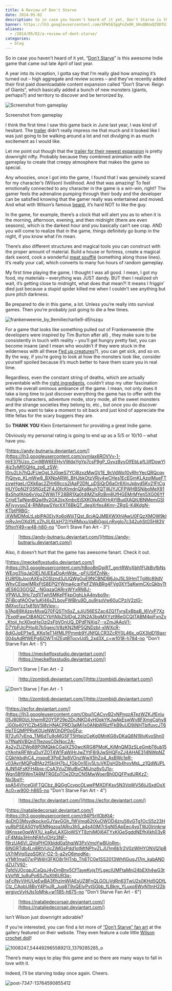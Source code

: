 ```yaml
---
title: A Review of Don't Starve
date: 2014-05-02
description: So in case you haven't heard of it yet, Don't Starve is this awesome Indie game that came out late April of last year.
banner: https://lh3.googleusercontent.com/XFW163gqFoZe8K_UHuQNUoQZ9D7U3yJ_cM14QZi8CdG17MsqFMBP6cjWOI-PAQ3Ecw4L7QubMlbtIe6tYWA_5oWdoSCYYYXMg4pdrzYb8RRUlucwc6pdDpXkGyzj2AVzUz1AWi3vo55yDg6BAeLXcUSxt_b17WM1qyuYMLEDK3DHW1D2CKIr1RQ0aXRED6dD8JHSf2Dm3Y8ofcFXYhf7cWI3DtWQ8Pr3dLInuuM0jEF4IV8jJ6T5uH8JwfJYb_cYBOjaEYIQB0YPx4DeQF-ndukk1iH5k-sHyUxrJeZGlpgZd8OJlg2f1Kn90nDqT-7rV7_66VBfKziVUHrExFvuHoCMZDxr6LulSO7mrxXF1bkQqinYjO6InKwFtTi6-zpuUxWPfzzpqmzYD87thmazqOYM9g94exm_Q1Mh-Q1n2bJPWNhG6YpZ0DK_w9h-Zob4biXn-zt7MTnugtGuK6prnUZuNzppuSuX9omGwqTEvXW3uj4e46bSe_Fg6CUUXu97SuwqTQ0XRtLoxvPmhYXq0em1PK1Jkd7VnP1dpGEk3fiNjbYvX9uAePKani7zkjo3yxhrJ5PDD9GwLbAFuT_4f_mM5Qh3rl7apYzM8rCOg5QonxbJx8Vhz2in1Rqskvnq=w1456-h969-no
aliases:
  - /2014/05/02/a-review-of-dont-starve/
categories:
  - blog
---
```


So in case you haven’t heard of it yet, “[Don’t Starve](http://www.dontstarvegame.com)” is this awesome Indie game that came out late April of last year.

A year into its inception, I gotta say that I’m really glad how amazing it’s turned out – high aggregate and review scores – and they’ve recently added their first paid downloadable content expansion called “Don’t Starve: Reign of Giants”, which basically added a bunch of new monsters (giants, perhaps?) and territory to discover and be terrorized by.

![Screenshot from gameplay](https://lh3.googleusercontent.com/iia_n09fFl4cUDZ6rrBRa1tFIlAPQxKABhRCv6eoygDAtVcQWQrDW_GKeaP9Wb7NZfyM7W6uC4I76iE051DvRhSf_hw_yaOH7cwkdTLUvhPgVTWdUFK8gtOpZK6me7AkEBWqQ1sNLDz4X4p-3lmDekebZK3y-j1x73WPFJvS_c60WXWMVBq6kUA4ze4zTjNDqkX1ZaZZxVPgH1r0Z97MTao5v6gzeGoo7tMQ07iwlenog4VBnHZ9MSBf1o_rK3CUx3sfFvmnJfCfwigKTiA3mwTIMWQoGR8sR4dqExhwLu-diaL1fW0oOVrK-ogBwrfAdvAswkCwnBoaG53BBdniRnKKYp_btAdAeELAvrQk12nhveIh_TtnL2BKm07_mnEqpyMolnxBTYUzTm22k4iFx2tMacyyL5wXJuxA6brTf0gpBnG9_qiCwmDZkJKCx5AGE0CzPT_LZnBb3ydxJG6TeEjRoJc-lmbYdeDtWhz5OgK8ZeKoedqGPzaHG2b3BqyiucEUjJLcG9oaGtcgMGdw8PycNzu0gVaKRHaT79Jkk_8pNNWFjHO6nEFMnfAfb3sxFNCbVP1P-cQwe0gAF1s2bC2nWS4WeqhqGZkHpw81K6ga7s49a3EvxXAWGRO4ZtiJ=w402-h220-no)

Screenshot from gameplay

I think the first time I saw this game back in June last year, I was kind of hesitant. The [trailer](https://www.youtube.com/watch?v=W689SOpXG9o) didn’t really impress me that much and it looked like I was just going to be walking around a lot and not divulging in as much excitement as I would like.

Let me point out though that the [trailer for their newest expansion](https://www.youtube.com/watch?v=btI6Eyqv01c) is pretty downright nifty. Probably because they combined animation with the gameplay to create that creepy atmosphere that makes the game so special.

Any whoozies, once I got into the game, I found that I was genuinely scared for my character’s (Wilson) livelihood. And that was amazing! To feel emotionally connected to any character in the game is a win-win, right? The gamer feels the adrenaline pumping through their body and the developer can be satisfied knowing that the gamer really was entertained and moved. And what with Wilson’s famous [beard](http://dont-starve-game.wikia.com/wiki/Beard), it’s hard NOT to like the guy.

In the game, for example, there’s a clock that will alert you as to when it is the morning, afternoon, evening, and then midnight (there are even seasons), which is the darkest hour and you basically can’t see crap. AND you will come to realize that in the game, things definitely go bump in the night, if you know what I’m mean.

There’s also different structures and magical tools you can construct with the proper amount of material. Build a house or fortress, create a magical dark sword, cook a wonderful [meat soufflé](http://dont-starve-game.wikia.com/wiki/Meat) (something along those lines). It’s really your call, which converts to many fun hours of random gameplay.

My first time playing the game, I thought I was all good. I mean, I got my food, my materials – everything was JUST dandy. BUT then I realized oh wait, it’s getting close to midnight, what does that mean?! It means I friggin’ died just because a stupid spider killed me when I couldn’t see anything but pure pitch darkness.

Be prepared to die in this game, a lot. Unless you’re really into survival games. Then you’re probably just going to die a few times.

![frankenweenie_by_9emiliecharlie9-d5hszqu](https://lh3.googleusercontent.com/l36-Y944eY7MI3d42lO6vDvUchKrH44B-rxsxT6bRItCd8curikCKYfHI_W8DWFBIf6nUcz5xp-gve-YWivz95QVvgCYojFela-oP_NXRN_FdpJo4GZsw5nwjMyWLC2wc4uZWPlnqgNePW4CYF5uqibSNdHyntB52aZlWJQg2oEdT0_o4Yjjm8t02_pVac1Scu0_ACfPUlYtj7vx5IZ1PVA0u13GLlM0agrlqqoxZ3GX4kZTZMCqzuQDKYmXsFiUdyz_0qhMRq3utvZ3lPwc7S0Kxo49NT6Fs7_IfvlnVd9qxXETGlDD5cSuLgAycGVi4A-oRKTipixizN_Xn04OmwoLucW7y6w8Do_pfDHRB7zE3Gho3tlzgGJY9c6PeV3N0IfziB6DKFZuy9NSlLvdhNJ9L8Y7-_tI_3Zrywo9HplfN61nGdfXbZpc6AkA5xHyuVQl95kKvLJqFidvhyMS3aLVvJkdYRT3uweqOfyKv6QzDFv7_W7ksZwelDzhoA8aEAem5f_ICNn8ePzErK5WgMlAki1ailt9MKjavSIRONty0Yh197HKG4c4TJC_hFcI8Djl6F6KHXZNSMllqT_-avVs7GE_kw2163LNITApqPstjoJk3Z55ZZg4Ipz1Osge=w337-h220-no)

For a game that looks like something pulled out of Frankenweenie (the developers were inspired by Tim Burton after all) , they make sure to be consistently in touch with reality – you’ll get hungry pretty fast, you can become insane (and I mean who wouldn’t if they were stuck in the wilderness with all these [f’ed up creatures](http://dont-starve-game.wikia.com/wiki/Monsters)?), you can get sick, and so on. By the way, if you’re going to look at how the monsters look like, consider yourself spoiled because it’s much better to have them scare you in real time.

Regardless, even the constant string of deaths, which are actually preventable with the [right ingredients](http://dont-starve-game.wikia.com/wiki/Meat_Effigy), couldn’t stop my utter fascination with the overall ominous ambiance of the game. I mean, not only does it take a long time to just discover everything the game has to offer with the multiple characters, adventure mode, story mode, all the sweet monsters and the strange societies they belong to, etc., but once you do discover them, you want to take a moment to sit back and just kind of appreciate the little fellas for the scary buggers they are.

So **THANK YOU** Klein Entertainment for providing a great Indie game.

Obviously my personal rating is going to end up as a 5/5 or 10/10 – what have you.

![https://andy-butnariu.deviantart.com/](https://lh3.googleusercontent.com/xvmlax6ROVVv-1-HrE375Uzo_Cm9BW6EEHyVWdqYgYp7csP9gP_Gyvz8yyOlfEbLpfLljIfDowYl4jz3yMf0QHq_zp6_zSW-I0ru2Lh7hQJFUeOgL3J0qeS7YCjBzxzMwGV1E_9cVdWq10yRhrYecQRQcqvPjQnyp_KLmWw8_BXNpARWj_BHJbkOtzVRjy4wCHes1EcEGmKLAzolMueFTzvwHgeLrOXk6ac2ZHr69ccs2IAaP2DN_uDSiQrD6aOr6XjnJpbvd5Kv21FtCgHUY0pN2F0SflGzE2F4J0fcKImdnQXg8kuhTQTWJYJCFPWHBSNiboMeX91BxShqfAhb6vVgzZWWjTF28BR1Xa0t4IMZIsRzBm8UfHGEMrMYetj5XG06YfCrlgETaINqnBQwI9y2OA2jjxXmbcEjSXKOIkA0XHrAYlBudXAQtUBNMemGSIAFjyyvsqZ4-RNMgwSYqrXXT6BkQT_degXrfes4Kmr-ZRgS-K4KdgN-KTbtPRBG-jXWMDMqLtLsbIPA0EIyXo6oWjiiTQst_8cjAQJMBXWXhVAwU0FQzXMOW9kImRvJmOXd3fLzZhJIL6LkH72jYkRMxxuVaBjGgoLnRygIo7c342uhStG5H83V5fhjnY49=w48-h80-no "Don't Stave Fan Art - 3")

> [https://andy-butnariu.deviantart.com/](https://andy-butnariu.deviantart.com/)

Also, it doesn’t hurt that the game has awesome fanart. Check it out.

![https://meckelfoxstudio.deviantart.com/](https://lh3.googleusercontent.com/hBooBnDpjRT_gnrtRWvXbh1FUkBvfbNsWEog31iqJaOIELNUEEaDoAnWde_-pFiUStfZnNk-EU8f0bJocrAXEg2OSlznd3JUQWgOuE9NCBNDB6JoJ5LSlHmTTgWc89dVWhvCEjqwlMRxFtS8EPQYWma4cqrPeFZWkBRg4FVg0XY5aKwmCXcQkbyTtdES6G3GOQZ_-NGqzaOARrxWYxRN8J-VPWUL3Hc7zd1ITwh5MKePFkpOghLkA4nvbo9v-ZFiBcgfAOOw1uKI46sZLboyFWBIru9D_ou9rsoVw60uCPzjV2zIG-tMXycfzz1x81bV1MVipy--b7Ap89X4zpvMyaQ70FQSThSsZ_sJiU56ESZac4ZQ1TyrsExBbaB_I6VyP7Xz7ExqtFawCtBAN2CYbYAlbZSjlDgL23N2A3bqMXYzt98eGCQtTABM4pjFxnZv_Ktojl_hcX0xgHsOzj2sFbVOnUQ_DPdFNXiq7--xZmJAAoV1-D7YbPJlcPHx4t7b5geiclV8zKN2MP5QNDzbI-xlWXcR-8djGJqEP1wS_KKq1eT14fMLPPmmb9YJNfQLCR3ZcRY0L46x_qGX3ldD19axr004sAdRfWEPg6jDWTnlZEqtBTocvUd5_2xd3X_c=w1018-h784-no "Don't Starve Fan Art - 5")

> [https://meckelfoxstudio.deviantart.com/](https://meckelfoxstudio.deviantart.com/)

![Don't Starve | Fan Art - 2](https://lh3.googleusercontent.com/M91Y-uAP7i3rD-xymHLXaL731Kh7b89lBZyd8Bx820WzZwmfiTcFfksqZUyxlr2UnTe79Npox2ACQzTfBJt28zAo5R2IXynECpdU2_asND3c22cfZv0sL3r22biIUvRPeJbFFlXXR3N2aCXIBRyCSAxvxB_fQ7wkEm2aV-0RvYe86fN8eIKu-MpW5gEvf6aTy94vKkQ_MlhL2epcyhnpEyKxYd5-C7zsV-In5s5Bz6astB6Hz75u4WN5z-I5qgsSvEb6UVXpbZVi4v2TjvCppwkp_daVdn7NMVgF1zyajKZTVYtaTCCDHzppvKgjFg47tKYRI79hXaAuctl-kzGR9E6Gxv9ovBm8BYP8S0YK-RapCE22ukbfopRt0Rm5CX8PcrktgVtwm_DyH6SSRS8wfX0GjrO1KDQvKaYyK-tK80Ipvv4uKawMpx0VMbgz8gqWsMBh9KOOXbS_Z6wvx541xY67yMARntRaxKgZWo1-VKX9kphWGerCvn-ve0MBh1P_CB-2J7Za1cCvuBivElQW7IMK906kCpDF-GIqfF8jsO-n6d3X3fotKf5bmg7PcpHBzBdmEUqtyxPMs2YSjItZU0iZ5Z2aDdD07UIogSA9wsfDBqIlf9L2zLbOxJzaZ0Ny=w474-h969-no "Don't Starve | Fan Art - 2")

> [http://zombidj.deviantart.com/](http://zombidj.deviantart.com/)

![Don't Starve | Fan Art - 1](https://lh3.googleusercontent.com/BvIpfLbhTtI5E4L5IA4lyT87Hy9tEWZtIUNV1xAX1DAcrz4fqbBgW13Q9mLe9hmMLxIc3HL94tEMtMxsHBbTFUse9KFICkrf4tD3ct8VKVy-CjTOraoTbQm6dtCVZFa9cgMiZeDMfM7LVFVpC9avnLYeKOyalypuU56HnmYXRib31iPsLNuUt3TY41fX7mHQb_0FxBYhrLDF3d38dpTGIdT1TOQnew9mOrIK1s0X9U4U__UJkDUAUbOhSjhoBXdYWL7Rw4sj3a6e6n_IFU_wFbokigqgK9ENaXlXeg3KYpWe7F0tFTLfQwNMeFoUTgJZMSQ5w1IyN0gFJLIHpmjwSmIZM8G8Xdg7sbSnXH8OkiEEGGWHP4_SGrj6-kvHGR2ScyEDLLFGEbyhuNip7qZ62Lz8ubMDpHak1hHpmDLJrqLByf7H4Ygz11antYIRM20NeTPgQvjS28ZLFSbgRi_w8FUEoOyGzQUcQb2svO-IULLKnsrHFwjqD_XwugtMJLlzWkO8MY1MFNVBWtauUHg5oRi0ymwpgsTZwddSGTsFxbhM4FESY-RbOTKAorrqZI-7yTZB7Rhe4afPpsfspQZ5Otrot8xl0dRh8ANr5ZY2IPiEbyUjtOuP5sujibldHjIA=w750-h897-no "Don't Starve | Fan Art - 1")

> [http://zombidj.deviantart.com/](http://zombidj.deviantart.com/)

![https://ecfor.deviantart.com/](https://lh3.googleusercontent.com/Obui1CACyvB2vNPngzATezWZKJfEnIu05J80R0lzLhhemR20Y5P29p2DrJNKD4yH0qkYKJwAkEswWv8FXmgCqhy8_lG0ls40YICZb4SI8cHNACPRD3alMj1x0ANbWRjzfFkB9uUD9iNHTbIfuvcJT6HpTEQMPPRxK0UeNWOhDP0oGFu-R72ufj7vEnq_TM6dTu9oMG5FT5HteizCeKg0MnKG6yDKaQ6N19lvKvoShn0n7fNaNVBQn0TtezpsC0kNoc2A-As2vZUZWo89P0MQkkCGaIXZ50wcKRG8PMoK_KjMnQM3zSLeGmbT6ub15cYAnhkRFWruDuYZOT4W1FaWjHrJwZYtF8i9JwSHQFnZJ4AHAE314NWpNZCQkhkbdhC4_mspqE3PpE3p8VOnzWwX5hZo4_AsBWc1eR-v03AvrlMQPqBfAz2fSkIjH7bJ_fGbOn1Ejv5LtuVKDsH2b4hvyMsL_z1QdWJPLAJNfl4FsKFH4bjq-iCsA3VuZWulBxCMjJnz6y0J1o-Wqn5Bf9WmTARMTRGEpTOe2DtzCN5MwWoerBh0DQFPxdURKzZ-Nx3bqY-sqA54VhceGliFTQCbz_8QGgCcypcOLwePMXDFKsv5N3VpWV56jjJSxdOxXAc0=w900-h665-no "Don't Starve Fan Art - 4")

> [https://ecfor.deviantart.com/](https://ecfor.deviantart.com/)

![https://nataliedecorsair.deviantart.com/](https://lh3.googleusercontent.com/r94P5rIIObKt4-4pDtO3MsydkpckoGJYavGGh_fWVmq62tXuOWOD4zru56vGTg1OcS5z23HvuRbPSEA50YgfEMNgzoa1ARiu3h5_a4s40lM7rSgNI5ApEec4voTWJ0lrinkrwl9Knsse0qeWX1U_kaRyLAXGIoWSYT8zhiM0j6ATYxKlGeSgddNEfhXkh03yRcF4Mda3HmNFAfvjOHz3NF-f9rzUA6VI_QVqPHOXbldd0a5hqjW3PxVmoYwBUoRm-6lNGRTdb4Ln8RtVUjcZjMGsPdd1otMtNPhvZLJU1m6b1r2V0zWIHYONVQ1pBUt7rMVgi5zqSGKV-O2-5-a2vO6modKe-xYMt1ma07xrPW4H3FKO8r1HTnb_Th8TC0e1SS2013WhfiGugJ17m_kabANDdZU7V92-7qfdVJOcgpJCaQqJ4vDmBnv5CfTayeKyjs1YLgecIUMFtaMnj24bEXh4wG3tkVofW_tu9uPo6SJ1uXlt6UR3q-isFclNvViHUUeEwBA3flhzlmWIAEsUZ8FnQLGOLjVdRn63TwU2s0KHd5QDfLClz_CAobU8BvY4PjvJR_Juq8T9xQEIyPytSGbb_fLBkm_YLuxo6WyN1tnH22bwrgivcVyHJts1oMhk=w1185-h675-no "Don't Starve Fan Art - 6")

> [https://nataliedecorsair.deviantart.com/](https://nataliedecorsair.deviantart.com/)

Isn’t Wilson just downright adorable?

If you’re interested, you can find a lot more of [“Don’t Starve” fan art](http://www.dontstarvegame.com/fan-art) at the gallery featured on their website. They even feature a cute little [Wilson crochet doll](https://www.facebook.com/photo.php?fbid=240025272807318&set=pb.102177486592098.-2207520000.1399074073.&type=3&theater)!

![1008247_544492965589213_1379285285_o](https://lh3.googleusercontent.com/HdN8BCmMxQ7C7s4tkGa2szcn_WaiA7Tuo3HmdGpSsslPCczvgju2frE-HnXjM9ZiIopdcMkKugoDmMoThZMF_PDE0ZVuqrJjww7h-xdSjdwnhPF5EodXgOCwYAmZGkZ1hP3c4ATwSJWpWAwSFlDJEn7oF7KpNJmfKWuCGmJIHoLvbw4mH5_5Y-90LhoyzkzUurmslno0by4oUpEEXa4EoYvTENMess-2A1ttAr4EYX254PH8bJ0OlsY7xrnLt6tOApPX2UgJ_gEwr6MKNyCweYG2u7HO61E7Os6lWXL3-no3pjcNqFfYxdSlK42tP7f7VyQNaO1UMLKETRkblZwP_8Bcq00LQW2Xg6N0I3t2vT4PejVua1SHSVoy5toYzP02ptkU-fzFq6v6oL6sPoNPT49lIjUfmklY609LJjlNXCFRW9-9Dp3vOSykiN3mHqW_EFPk79rTuFwsd_V3BA4X2tgXq9yjKfAV5A7MIHrbcbJS8Jnp5Q8bdjtptkFnu81Frl7R286M8Spzw1MK-OflmCyP2h4nNBMTJ02MHSh3Id-om8a4Im5JiYy8v60ebIAT9OkmBx758YOfZpIxGG0uWrzjjURgcHLygrbuACcPvDYFead3mfT8Yyroatkm39JH=w602-h401-no)

There’s many ways to play this game and so there are many ways to fall in love with it.

Indeed, I’ll be starving today once again. Cheers.

![post-7347-13764590855412](https://lh3.googleusercontent.com/R5Uq1A7MLlVQYESoTuw3UGL1Exw41F3PsmUvGmw5wBERK_ZlNyXrD-W-HficUENCwRbUO07S5O3Y0YqPPfE3WDpX1lKlFQtLPgMyeVY-ea8armq21-Az4hgkMtafaPXd1ouQhqOPUWVSfJbII5-MH-1T_kEplBni2DdanyNywolAV9XyKoZGFsPohNqlgQCOw_EFBfoFCc_Fs72cghP9YAyu9Co7_sRWYiSyPdJ2PxHsV_ktNgc3-2qHE2WijOZXNvxM21P-tCgsWFBvV02nvDEfshEVhg4r-TFb-uhPBoyfX1Cm6QR65FjvD4_KcJQIRbA6qZWGUuyHMK_HId5kPztWsxkYuAdXPWp5JQVG1J7gL15pr6_f_0EJG_-malvsGnJ7i-TPilqy_gorbuEqNX8w4irOLvfHWlKIM27s51j-lTCbiJtIU2ZjRNG18W6irdKpqTsS-7b5ZzxSgOCcuq4FSCnXCcwRZVATwsKJPxOf01y7_8x5m_-dJx00mDzIuCwjXsVH0TFHr__oBiHAi1hu-EfKnvyVu23HREM9hLCdfqxH5aYQ9arK16s5X6pWdUv8sqLmYEMpu6XZBmh8czVZ-5-VU3nJADVpPAAu0J-7DHlGfcxOsH_5GF1mA8dL=w106-h79-no)
